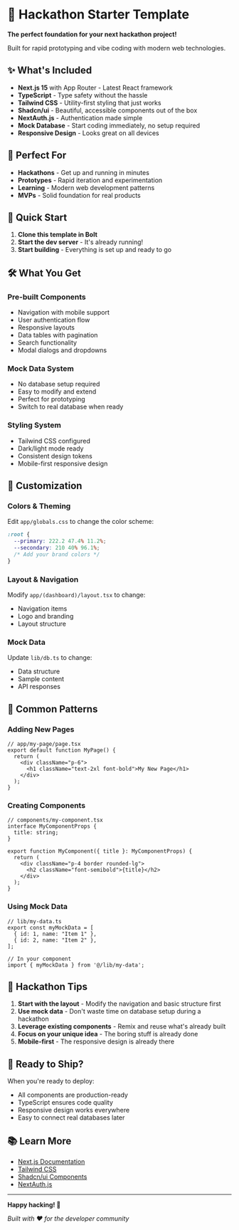 # 🚀 Hackathon Starter Template

**The perfect foundation for your next hackathon project!**

Built for rapid prototyping and vibe coding with modern web technologies.

## ✨ What's Included

- **Next.js 15** with App Router - Latest React framework
- **TypeScript** - Type safety without the hassle
- **Tailwind CSS** - Utility-first styling that just works
- **Shadcn/ui** - Beautiful, accessible components out of the box
- **NextAuth.js** - Authentication made simple
- **Mock Database** - Start coding immediately, no setup required
- **Responsive Design** - Looks great on all devices

## 🎯 Perfect For

- **Hackathons** - Get up and running in minutes
- **Prototypes** - Rapid iteration and experimentation
- **Learning** - Modern web development patterns
- **MVPs** - Solid foundation for real products

## 🚀 Quick Start

1. **Clone this template in Bolt**
2. **Start the dev server** - It's already running!
3. **Start building** - Everything is set up and ready to go

## 🛠 What You Get

### Pre-built Components
- Navigation with mobile support
- User authentication flow
- Responsive layouts
- Data tables with pagination
- Search functionality
- Modal dialogs and dropdowns

### Mock Data System
- No database setup required
- Easy to modify and extend
- Perfect for prototyping
- Switch to real database when ready

### Styling System
- Tailwind CSS configured
- Dark/light mode ready
- Consistent design tokens
- Mobile-first responsive design

## 🎨 Customization

### Colors & Theming
Edit `app/globals.css` to change the color scheme:
```css
:root {
  --primary: 222.2 47.4% 11.2%;
  --secondary: 210 40% 96.1%;
  /* Add your brand colors */
}
```

### Layout & Navigation
Modify `app/(dashboard)/layout.tsx` to change:
- Navigation items
- Logo and branding
- Layout structure

### Mock Data
Update `lib/db.ts` to change:
- Data structure
- Sample content
- API responses

## 🔧 Common Patterns

### Adding New Pages
```tsx
// app/my-page/page.tsx
export default function MyPage() {
  return (
    <div className="p-6">
      <h1 className="text-2xl font-bold">My New Page</h1>
    </div>
  );
}
```

### Creating Components
```tsx
// components/my-component.tsx
interface MyComponentProps {
  title: string;
}

export function MyComponent({ title }: MyComponentProps) {
  return (
    <div className="p-4 border rounded-lg">
      <h2 className="font-semibold">{title}</h2>
    </div>
  );
}
```

### Using Mock Data
```tsx
// lib/my-data.ts
export const myMockData = [
  { id: 1, name: "Item 1" },
  { id: 2, name: "Item 2" },
];

// In your component
import { myMockData } from '@/lib/my-data';
```

## 🎯 Hackathon Tips

1. **Start with the layout** - Modify the navigation and basic structure first
2. **Use mock data** - Don't waste time on database setup during a hackathon
3. **Leverage existing components** - Remix and reuse what's already built
4. **Focus on your unique idea** - The boring stuff is already done
5. **Mobile-first** - The responsive design is already there

## 🚀 Ready to Ship?

When you're ready to deploy:
- All components are production-ready
- TypeScript ensures code quality
- Responsive design works everywhere
- Easy to connect real databases later

## 📚 Learn More

- [Next.js Documentation](https://nextjs.org/docs)
- [Tailwind CSS](https://tailwindcss.com/docs)
- [Shadcn/ui Components](https://ui.shadcn.com)
- [NextAuth.js](https://authjs.dev)

---

**Happy hacking! 🎉**

*Built with ❤️ for the developer community*